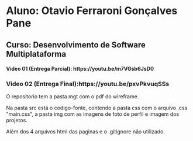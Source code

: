 <h1> Aluno: Otavio Ferraroni Gonçalves Pane</h1>

<h2>Curso: Desenvolvimento de Software Multiplataforma</h2>

<h4>Video 01 (Entrega Parcial): https://youtu.be/m7VGsb6JsD0</h4>
<h3>Video 02 (Entrega Final):https://youtu.be/pxvPkvuqSSs</h3>

<p>O repositorio tem a pasta mgt com o pdf do wireframe.</p> 
<p>Na pasta src está o codigo-fonte, contendo a pasta css com o arquivo .css "main.css",
a pasta img com as imagens de foto de perfil e imagem dos projetos.</p>
<p>Além dos 4 arquivos html das paginas e o .gitignore não utilizado.</p>
